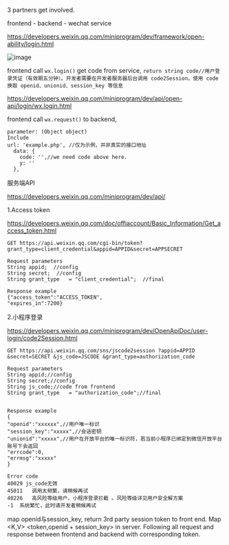 3 partners get involved.

frontend - backend - wechat service

https://developers.weixin.qq.com/miniprogram/dev/framework/open-ability/login.html

![image](https://github.com/user-attachments/assets/b25fe9bf-a4de-4a5c-aca7-4462b517c720)

frontend call ``wx.login()`` get code from service, 
``return string code//用户登录凭证（有效期五分钟）。开发者需要在开发者服务器后台调用 code2Session，使用 code 换取 openid、unionid、session_key 等信息``

https://developers.weixin.qq.com/miniprogram/dev/api/open-api/login/wx.login.html


frontend call ``wx.request()`` to backend, 
````
parameter: (Object object)
Include
url: 'example.php', //仅为示例，并非真实的接口地址
  data: {
    code: '',//we need code above here.
    y: ''
  },
````

服务端API

https://developers.weixin.qq.com/miniprogram/dev/api/

1.Access token

https://developers.weixin.qq.com/doc/offiaccount/Basic_Information/Get_access_token.html

``GET https://api.weixin.qq.com/cgi-bin/token?grant_type=client_credential&appid=APPID&secret=APPSECRET``

````
Request parameters
String appid;  //config
String secret;  //config
String grant_type	= "client_credential";  //final

Response example
{"access_token":"ACCESS_TOKEN",
"expires_in":7200}
````

2.小程序登录

https://developers.weixin.qq.com/miniprogram/dev/OpenApiDoc/user-login/code2Session.html

``GET https://api.weixin.qq.com/sns/jscode2session
?appid=APPID
&secret=SECRET
&js_code=JSCODE
&grant_type=authorization_code 
 ``
````
Request parameters
String appid;//config
String secret;//config
String js_code;//code from frontend
String grant_type	= "authorization_code";//final


Response example
{
"openid":"xxxxxx",//用户唯一标识
"session_key":"xxxxx",//会话密钥
"unionid":"xxxxx",//用户在开放平台的唯一标识符，若当前小程序已绑定到微信开放平台账号下会返回
"errcode":0,
"errmsg":"xxxxx"
}

Error code
40029 js_code无效
45011	调用太频繁，请稍候再试
40226	高风险等级用户，小程序登录拦截 。风险等级详见用户安全解方案
-1	系统繁忙，此时请开发者稍候再试
````

map openid与session_key, return 3rd party session token to front end. 
Map <K,V> <token,openid + session_key> in server.
Following all request and response between frontend and backend with corresponding token.

